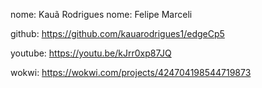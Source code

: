 nome: Kauã Rodrigues 
nome: Felipe Marceli


github: https://github.com/kauarodrigues1/edgeCp5

youtube: https://youtu.be/kJrr0xp87JQ

wokwi: https://wokwi.com/projects/424704198544719873